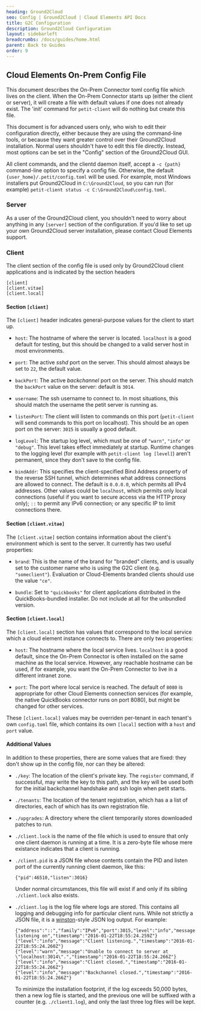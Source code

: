 ```yaml
---
heading: Ground2Cloud
seo: Config | Ground2Cloud | Cloud Elements API Docs
title: G2C Configuration
description: Ground2Cloud Configuration
layout: sidebarleft
breadcrumbs: /docs/guides/home.html
parent: Back to Guides
order: 9
---
```


## Cloud Elements On-Prem Config File

This document describes the On-Prem Connector toml config file which
lives on the client. When the On-Prem Connector starts up (either
the client or server), it will create a file with default values if one
does not already exist. The 'init' command for `petit-client` will do
nothing but create this file.

This document is for advanced users only, who wish to edit their
configuration directly, either because they are using the command-line
tools, or because they want greater control over their Ground2Cloud
installation. Normal users shouldn't have to edit this file directly.
Instead, most options can be set in the "Config" section of the
Ground2Cloud GUI.

All client commands, and the clientd daemon itself, accept a `-c
{path}` command-line option to specify a config file. Otherwise, the
default `{user_home}/.petit/config.toml` will be used. For example, most
Windows installers put Ground2Cloud in `C:\Ground2Cloud`, so you can run
(for example) `petit-client status -c C:\Ground2Cloud\config.toml`.

### Server

As a user of the Ground2Cloud client, you shouldn't need to worry about
anything in any `[server]` section of the configuration. If you'd like
to set up your own Ground2Cloud server installation, please contact
Cloud Elements support.

### Client

The client section of the config file is used only by Ground2Cloud
client applications and is indicated by the section headers

    [client]
    [client.vitae]
    [client.local]

#### Section `[client]`

The `[client]` header indicates general-purpose values for the client to
start up.

* `host`: The hostname of where the server is located. `localhost` is
  a good default for testing, but this should be changed to a valid
  server host in most environments.

* `port`: The active _sshd_ port on the server. This should almost
  always be set to `22`, the default value.

* `backPort`: The active _backchannel_ port on the server. This should
  match the `backPort` value on the server: default is `3014`.

* `username`: The ssh username to connect to. In most situations, this
  should match the username the petit server is running as.

* `listenPort`: The client will listen to commands on this port
  (`petit-client` will send commands to this port on localhost). This
  should be an open port on the server: `3015` is usually a good
  default.

* `logLevel`: The startup log level, which must be one of `"warn"`,
  `"info"` or `"debug"`. This level takes effect immediately at startup.
  Runtime changes to the logging level (for example with `petit-client
  log [level]`) aren't permanent, since they don't save to the config
  file.

* `bindAddr`: This specifies the client-specified Bind Address property
  of the reverse SSH tunnel, which determines what address connections
  are allowed to connect. The default is `0.0.0.0`, which permits all
  IPv4 addresses. Other values could be `localhost`, which permits only
  local connections (useful if you want to secure access via the HTTP
  proxy only); `::` to permit any IPv6 connection; or any specific IP to
  limit connections there.

#### Section `[client.vitae]`

The `[client.vitae]` section contains information about the client's
environment which is sent to the server. It currently has two useful
properties:

* `brand`: This is the name of the brand for "branded" clients, and is
  usually set to the customer name who is using the G2C client (e.g.
  `"someclient"`). Evaluation or Cloud-Elements branded clients should
  use the value `"ce"`.

* `bundle`: Set to `"quickbooks"` for client applications distributed in
  the QuickBooks-bundled installer. Do not include at all for the
  unbundled version.

#### Section `[client.local]`

The `[client.local]` section has values that correspond to the local
service which a cloud element instance connects to. There are only two
properties:

* `host`: The hostname where the local service lives. `localhost` is a
  good default, since the On-Prem Connector is often installed on the
  same machine as the local service. However, any reachable hostname can
  be used, if for example, you want the On-Prem Connector to live in a
  different intranet zone.

* `port`: The port where local service is reached. The default of `8080`
  is appropriate for other Cloud Elements connection services (for
  example, the native QuickBooks connector runs on port 8080), but might
  be changed for other services.

These `[client.local]` values may be overriden per-tenant in each
tenant's own `config.toml` file, which contains its own `[local]`
section with a `host` and `port` value.

#### Additional Values

In addition to these properties, there are some values that are fixed:
they don't show up in the config file, nor can they be altered:

* `./key`: The location of the client's private key. The `register`
  command, if successful, may write the key to this path, and the
  key will be used both for the initial backchannel handshake and ssh
  login when petit starts.

* `./tenants`: The location of the tenant registration, which has a
  a list of directories, each of which has its own registration file.

* `./upgrades`: A directory where the client temporarily stores
  downloaded patches to run.

* `./client.lock` is the name of the file which is used to ensure that
  only one client daemon is running at a time. It is a zero-byte file
  whose mere existance indicates that a client is running.

* `./client.pid` is a JSON file whose contents contain the PID and
  listen port of the currently running client daemon, like this:

      {"pid":46510,"listen":3016}

  Under normal circumstances, this file will exist if and only if its
  sibling `./client.lock` also exists.

* `./client.log` is the log file where logs are stored. This contains
  all logging and debugging info for particular client runs. While not
  strictly a JSON file, it is a
  [winston](https://github.com/winstonjs/winston)-style JSON log output.
  For example:

      {"address":"::","family":"IPv6","port":3015,"level":"info","message":"Command listening on","timestamp":"2016-01-22T18:55:24.259Z"}
      {"level":"info","message":"Client listening.","timestamp":"2016-01-22T18:55:24.260Z"}
      {"level":"warn","message":"Unable to connect to server at \"localhost:3014\".","timestamp":"2016-01-22T18:55:24.266Z"}
      {"level":"info","message":"Client closed.","timestamp":"2016-01-22T18:55:24.266Z"}
      {"level":"info","message":"Backchannel closed.","timestamp":"2016-01-22T18:55:24.266Z"}

  To minimize the installation footprint, if the log exceeds 50,000
  bytes, then a new log file is started, and the previous one will be
  suffixed with a counter (e.g. `./client1.log`), and only the last
  three log files will be kept.

